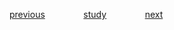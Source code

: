 

<a href="https://github.com/raphaelkaique1/study/blob/main/3-bancos_de_dados/3.2-nosql/conceitos_basicos_document_key_value_graph.md">previous</a>⠀⠀⠀⠀⠀⠀<a href="https://github.com/raphaelkaique1/study#nosql">study</a>⠀⠀⠀⠀⠀⠀<a href="https://github.com/raphaelkaique1/study/blob/main/4-devops/4.1-ferramentas_de_desenvolvimento/controle_de_versao_git_github.md">next</a>